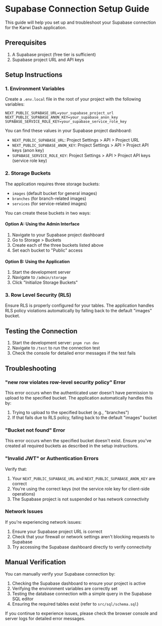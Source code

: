 # Supabase Connection Setup Guide

This guide will help you set up and troubleshoot your Supabase connection for the Karwi Dash application.

## Prerequisites

1. A Supabase project (free tier is sufficient)
2. Supabase project URL and API keys

## Setup Instructions

### 1. Environment Variables

Create a `.env.local` file in the root of your project with the following variables:

```env
NEXT_PUBLIC_SUPABASE_URL=your_supabase_project_url
NEXT_PUBLIC_SUPABASE_ANON_KEY=your_supabase_anon_key
SUPABASE_SERVICE_ROLE_KEY=your_supabase_service_role_key
```

You can find these values in your Supabase project dashboard:

- `NEXT_PUBLIC_SUPABASE_URL`: Project Settings > API > Project URL
- `NEXT_PUBLIC_SUPABASE_ANON_KEY`: Project Settings > API > Project API keys (anon key)
- `SUPABASE_SERVICE_ROLE_KEY`: Project Settings > API > Project API keys (service role key)

### 2. Storage Buckets

The application requires three storage buckets:

- `images` (default bucket for general images)
- `branches` (for branch-related images)
- `services` (for service-related images)

You can create these buckets in two ways:

#### Option A: Using the Admin Interface

1. Navigate to your Supabase project dashboard
2. Go to Storage > Buckets
3. Create each of the three buckets listed above
4. Set each bucket to "Public" access

#### Option B: Using the Application

1. Start the development server
2. Navigate to `/admin/storage`
3. Click "Initialize Storage Buckets"

### 3. Row Level Security (RLS)

Ensure RLS is properly configured for your tables. The application handles RLS policy violations automatically by falling back to the default "images" bucket.

## Testing the Connection

1. Start the development server: `pnpm run dev`
2. Navigate to `/test` to run the connection test
3. Check the console for detailed error messages if the test fails

## Troubleshooting

### "new row violates row-level security policy" Error

This error occurs when the authenticated user doesn't have permission to upload to the specified bucket. The application automatically handles this by:

1. Trying to upload to the specified bucket (e.g., "branches")
2. If that fails due to RLS policy, falling back to the default "images" bucket

### "Bucket not found" Error

This error occurs when the specified bucket doesn't exist. Ensure you've created all required buckets as described in the setup instructions.

### "Invalid JWT" or Authentication Errors

Verify that:

1. Your `NEXT_PUBLIC_SUPABASE_URL` and `NEXT_PUBLIC_SUPABASE_ANON_KEY` are correct
2. You're using the correct keys (not the service role key for client-side operations)
3. The Supabase project is not suspended or has network connectivity

### Network Issues

If you're experiencing network issues:

1. Ensure your Supabase project URL is correct
2. Check that your firewall or network settings aren't blocking requests to Supabase
3. Try accessing the Supabase dashboard directly to verify connectivity

## Manual Verification

You can manually verify your Supabase connection by:

1. Checking the Supabase dashboard to ensure your project is active
2. Verifying the environment variables are correctly set
3. Testing the database connection with a simple query in the Supabase SQL editor
4. Ensuring the required tables exist (refer to `src/sql/schema.sql`)

If you continue to experience issues, please check the browser console and server logs for detailed error messages.
